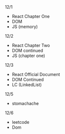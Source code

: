 12/1
- React Chapter One
- DOM 
- JS (memory)

12/2
- React Chapter Two
- DOM continued
- JS (chapter one)

12/3
- React Official Document
- DOM Continued
- LC (LinkedList)

12/5
- stomachache


12/6
- leetcode
- Dom
